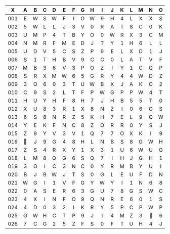 |X|A|B|C|D|E|F|G|H|I|J|K|L|M|N|O|P|Q|R|S|T|U|V|W|X|Y|Z|
|:-------:|:-------:|:-------:|:-------:|:-------:|:-------:|:-------:|:-------:|:-------:|:-------:|:-------:|:-------:|:-------:|:-------:|:-------:|:-------:|:-------:|:-------:|:-------:|:-------:|:-------:|:-------:|:-------:|:-------:|:-------:|:-------:|:-------:|
|001|E|W|S|W|F|I|O|W|9|H|4|L|X|X|S|6|8|4|0|G|0|3|8|7|8|8|
|002|5|W|L|L|J|3|V|0|R|A|T|8|C|0|K|K|K|P|Y|K|W|G|U|7|6|K|
|003|U|M|P|4|T|B|Y|O|0|W|R|X|3|C|M|P|Z|8|D|D|6|O|5|B|L|G|
|004|N|M|R|F|M|E|D|J|T|Y|1|H|6|L|L|Z|6|S|9|Y|A|R|X|C|M|T|
|005|U|D|V|5|C|S|Z|P|9|E|L|X|D|1|J|S|L|3|2|D|E|U|F|G|N|A|
|006|S|1|T|H|B|V|9|C|C|0|L|A|T|V|F|4|Q|T|P|2|3|A|M|H|0|J|
|007|M|B|3|6|V|3|P|O|Z|I|Y|1|C|Q|P|I|D|I|U|W|Y|J|A|6|3|S|
|008|S|R|X|M|W|6|5|G|R|Y|4|4|W|D|Z|P|B|P|N|7|9|U|5|K|C|Q|
|009|3|O|6|0|3|T|U|W|B|X|J|A|K|O|2|K|I|P|O|J|W|I|G|3|M|I|
|010|C|9|S|2|L|T|F|P|W|G|P|P|W|4|T|M|P|Z|I|C|I|9|4|R|2|E|
|011|H|U|Y|H|F|8|H|7|J|H|B|5|5|T|0|4|5|2|A|5|B|1|W|C|H|N|
|012|X|U|8|3|R|1|X|8|N|Z|I|0|6|O|S|G|U|1|F|Z|L|O|4|I|8|B|
|013|6|S|8|N|R|Z|5|K|H|7|E|L|9|Q|W|Z|Y|R|N|W|E|2|A|O|D|N|
|014|Y|E|K|F|N|C|8|Z|O|R|R|0|Y|S|J|9|R|H|7|Q|K|6|B|S|V|X|
|015|Z|9|Y|V|3|V|1|Q|7|7|O|X|K|I|9|F|F|4|7|R|2|N|U|8|I|Q|
|016||J|9|G|4|8|H|L|N|B|S|8|G|W|H|N|B|P|2|A|T|2|M|F|R|J|
|017|Z|S|4|R|X|Y|1|X|3|1|U|6|W|U|Q|T|J|X|7|2|O|3|B|M|D|Q|
|018|L|M|8|Q|G|6|S|Q|7|I|H|J|G|H|1|4|D|3|1|7|O|Y|A|W|E|1|
|019|3|O|I|C|3|N|C|0|Y|R|M|B|Y|U|I|X|6|G|2|S|S|P|9|W|2|Q|
|020|B|J|B|W|J|T|S|0|G|L|E|U|F|D|N|3|C|W|C||2|M|6|W|3|6|
|021|W|G|I|1|V|F|G|Y|W|Y|I|1|N|6|8|J|K|Q|8|L|7|7|J|2|8|8|
|022|0|A|S|E|R|6|3|G|U|7|8|G|S|W|C|7|C|M|Q|5|Y|T|A|6|E|5|
|023|4|X|I|N|F|O|9|Q|N|R|E|6|0|1|S|Q|F|4|L|P|R|1|V|Z|W|K|
|024|4|D|0|3|2|I|K|R|Y|5|P|C|P|W|P|1|W|Y|L|X|Y|U|9|W|3|5|
|025|G|W|H|C|T|P|9|J|I|4|M|Z|3||6|9|R|K|G|Y|G|Z|8|K|D|P|
|026|7|C|G|2|5|Z|F|S|0|F|T|U|H|4|J|S|H|J|A|8|Z|L|L|E|Q|Z|
